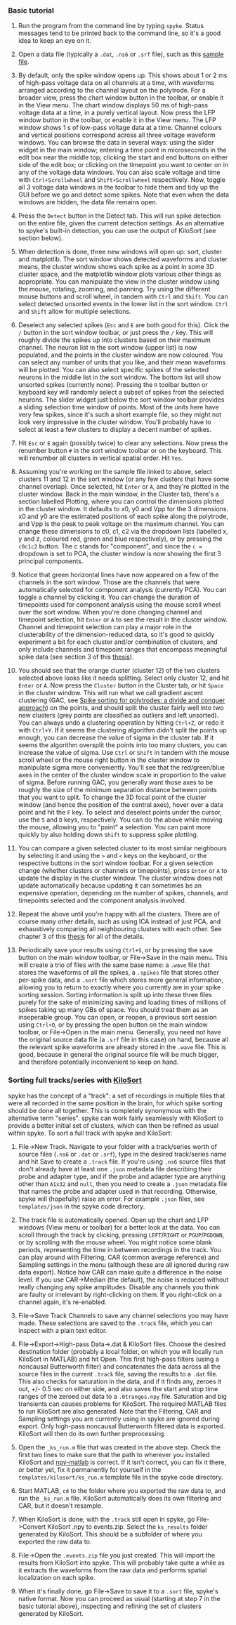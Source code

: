 ### Basic tutorial

1. Run the program from the command line by typing `spyke`. Status messages tend to be printed
back to the command line, so it's a good idea to keep an eye on it.

2. Open a data file (typically a `.dat`, `.ns6` or `.srf` file), such as this [sample
file](http://swindale.ecc.ubc.ca/spyke?action=AttachFile&do=get&target=ptc15_tr7c_r87_spont_20sec.srf).

3. By default, only the spike window opens up. This shows about 1 or 2 ms of high-pass voltage
data on all channels at a time, with waveforms arranged according to the channel layout on the
polytrode. For a broader view, press the chart window button in the toolbar, or enable it in
the View menu. The chart window displays 50 ms of high-pass voltage data at a time, in a
purely vertical layout. Now press the LFP window button in the toolbar, or enable it in the
View menu. The LFP window shows 1 s of low-pass voltage data at a time. Channel colours and
vertical positions correspond across all three voltage waveform windows. You can browse the
data in several ways: using the slider widget in the main window; entering a time point in
microseconds in the edit box near the middle top; clicking the start and end buttons on either
side of the edit box; or clicking on the timepoint you want to center on in any of the voltage
data windows. You can also scale voltage and time with `Ctrl+Scrollwheel` and
`Shift+Scrollwheel` respectively. Now, toggle all 3 voltage data windows in the toolbar to
hide them and tidy up the GUI before we go and detect some spikes. Note that even when the
data windows are hidden, the data file remains open.

4. Press the `Detect` button in the Detect tab. This will run spike detection on the entire
file, given the current detection settings. As an alternative to spyke's built-in detection,
you can use the output of KiloSort (see section below).

5. When detection is done, three new windows will open up: sort, cluster and matplotlib. The
sort window shows detected waveforms and cluster means, the cluster window shows each spike as
a point in some 3D cluster space, and the matplotlib window plots various other things as
appropriate. You can manipulate the view in the cluster window using the mouse, rotating,
zooming, and panning. Try using the different mouse buttons and scroll wheel, in tandem with
`Ctrl` and `Shift`. You can select detected unsorted events in the lower list in the sort
window. `Ctrl` and `Shift` allow for multiple selections.

6. Deselect any selected spikes (`Esc` and `E` are both good for this). Click the `/` button
in the sort window toolbar, or just press the `/` key. This will roughly divide the spikes up
into clusters based on their maximum channel. The neuron list in the sort window (upper list)
is now populated, and the points in the cluster window are now coloured. You can select any
number of units that you like, and their mean waveforms will be plotted. You can also select
specific spikes of the selected neurons in the middle list in the sort window. The bottom list
will show unsorted spikes (currently none). Pressing the `R` toolbar button or keyboard key
will randomly select a subset of spikes from the selected neurons. The slider widget just
below the sort window toolbar provides a sliding selection time window of points. Most of the
units here have very few spikes, since it's such a short example file, so they might not look
very impressive in the cluster window. You'll probably have to select at least a few clusters
to display a decent number of spikes.

7. Hit `Esc` or `E` again (possibly twice) to clear any selections. Now press the renumber
button `#` in the sort window toolbar or on the keyboard. This will renumber all clusters in
vertical spatial order. Hit `Yes`.

8. Assuming you're working on the sample file linked to above, select clusters 11 and 12 in
the sort window (or any few clusters that have some channel overlap). Once selected, hit
`Enter` or `A`, and they're plotted in the cluster window. Back in the main window, in the
Cluster tab, there's a section labelled Plotting, where you can control the dimensions plotted
in the cluster window. It defaults to x0, y0 and Vpp for the 3 dimensions. x0 and y0 are the
estimated positions of each spike along the polytrode, and Vpp is the peak to peak voltage on
the maximum channel. You can change these dimensions to c0, c1, c2 via the dropdown lists
(labelled x, y and z, coloured red, green and blue respectively), or by pressing the `c0c1c2`
button. The c stands for "component", and since the `c =` dropdown is set to PCA, the cluster
window is now showing the first 3 principal components.

9. Notice that green horizontal lines have now appeared on a few of the channels in the sort
window. Those are the channels that were automatically selected for component analysis
(currently PCA). You can toggle a channel by clicking it. You can change the duration of
timepoints used for component analysis using the mouse scroll wheel over the sort window. When
you're done changing channel and timepoint selection, hit `Enter` or `A` to see the result in
the cluster window. Channel and timepoint selection can play a major role in the
clusterability of the dimension-reduced data, so it's good to quickly experiment a bit for
each cluster and/or combination of clusters, and only include channels and timepoint ranges
that encompass meaningful spike data (see section  3 of this
[thesis](http://mspacek.github.io/mspacek_thesis.pdf)).

10. You should see that the orange cluster (cluster 12) of the two clusters selected above
looks like it needs splitting. Select only cluster 12, and hit `Enter` or `A`. Now press the
`Cluster` button in the Cluster tab, or hit `Space` in the cluster window. This will run what
we call gradient ascent clustering (GAC, see [Spike sorting for polytrodes: a divide and
conquer approach](http://dx.doi.org/10.3389/fnsys.2014.00006)) on the points, and should split
the cluster fairly well into two new clusters (grey points are classified as outliers and left
unsorted). You can always undo a clustering operation by hitting `Ctrl+Z`, or redo it with
`Ctrl+Y`. If it seems the clustering algorithm didn't split the points up enough, you can
decrease the value of sigma in the cluster tab. If it seems the algorithm oversplit the points
into too many clusters, you can increase the value of sigma. Use `Ctrl` or `Shift` in tandem
with the mouse scroll wheel or the mouse right button in the cluster window to manipulate
sigma more conveniently. You'll see that the red/green/blue axes in the center of the cluster
window scale in proportion to the value of sigma. Before running GAC, you generally want those
axes to be roughly the size of the minimum separation distance between points that you want to
split. To change the 3D focal point of the cluster window (and hence the position of the
central axes), hover over a data point and hit the `F` key. To select and deselect points
under the cursor, use the `S` and `D` keys, respectively. You can do the above while moving
the mouse, allowing you to "paint" a selection. You can paint more quickly by also holding
down `Shift` to suppress spike plotting.

11. You can compare a given selected cluster to its most similar neighbours by selecting it
and using the `>` and `<` keys on the keyboard, or the respective buttons in the sort window
toolbar. For a given selection change (whether clusters or channels or timepoints), press
`Enter` or `A` to update the display in the cluster window. The cluster window does not update
automatically because updating it can sometimes be an expensive operation, depending on the
number of spikes, channels, and timepoints selected and the component analysis involved.

12. Repeat the above until you're happy with all the clusters. There are of course many other
details, such as using ICA instead of just PCA, and exhaustively comparing all neighbouring
clusters with each other. See chapter 3 of this
[thesis](http://mspacek.github.io/mspacek_thesis.pdf) for all of the details.

13. Periodically save your results using `Ctrl+S`, or by pressing the save button on the main
window toolbar, or File->Save in the main menu. This will create a trio of files with the same
base name: a `.wave` file that stores the waveforms of all the spikes, a `.spikes` file that
stores other per-spike data, and a `.sort` file which stores more general information,
allowing you to return to exactly where you currently are in your spike sorting session.
Sorting information is split up into these three files purely for the sake of minimizing
saving and loading times of millions of spikes taking up many GBs of space. You should treat
them as an inseperable group. You can open, or reopen, a previous sort session using `Ctrl+O`,
or by pressing the open button on the main window toolbar, or File->Open in the main menu.
Generally, you need not have the original source data file (a `.srf` file in this case) on
hand, because all the relevant spike waveforms are already stored in the `.wave` file. This is
good, because in general the original source file will be much bigger, and therefore
potentially inconvenient to keep on hand.

### Sorting full tracks/series with [KiloSort](https://github.com/cortex-lab/KiloSort)

spyke has the concept of a "track": a set of recordings in multiple files that were all
recorded in the same position in the brain, for which spike sorting should be done all
together. This is completely synonymous with the alternative term "series". spyke can work
fairly seamlessly with KiloSort to provide a better initial set of clusters, which can then be
refined as usual within spyke. To sort a full track with spyke and KiloSort:

1. File->New Track. Navigate to your folder with a track/series worth of source files (`.ns6`
or `.dat` or `.srf`), type in the desired track/series name and hit Save to create a `.track`
file. If you're using `.ns6` source files that don't already have at least one `.json`
metadata file describing their probe and adapter type, and if the probe and adapter type are
anything other than `A1x32` and `null`, then you need to create a `.json` metadata file that
names the probe and adapter used in that recording. Otherwise, spyke will (hopefully) raise an
error. For example `.json` files, see `templates/json` in the spyke code directory.

2. The track file is automatically opened. Open up the chart and LFP windows (View menu or
toolbar) for a better look at the data. You can scroll through the track by clicking, pressing
`LEFT`/`RIGHT` or `PGUP`/`PGDOWN`, or by scrolling with the mouse wheel. You might notice some
blank periods, representing the time in between recordings in the track. You can play around
with Filtering, CAR (common average reference) and Sampling settings in the menu (although
these are all ignored during raw data export). Notice how CAR can make quite a difference in
the noise level. If you use CAR->Median (the default), the noise is reduced without really
changing any spike amplitudes. Disable any channels you think are faulty or irrelevant by
right-clicking on them. If you right-click on a channel again, it's re-enabled.

3. File->Save Track Channels to save any channel selections you may have made. These
selections are saved to the `.track` file, which you can inspect with a plain text editor.

4. File->Export->High-pass Data->.dat & KiloSort files. Choose the desired destination folder
(probably a local folder, on which you will locally run KiloSort in MATLAB) and hit Open. This
first high-pass filters (using a noncausal Butterworth filter) and concatenates the data
across all the source files in the current `.track` file, saving the results to a `.dat` file.
This also checks for saturation in the data, and if it finds any, zeroes it out, +/- 0.5 sec
on either side, and also saves the start and stop time ranges of the zeroed out data to a
`.0tranges.npy` file. Saturation and big transients can causes problems for KiloSort. The
required MATLAB files to run KiloSort are also generated. Note that the Filtering, CAR and
Sampling settings you are currently using in spyke are ignored during export. Only high-pass
noncausal Butterworth filtered data is exported. KiloSort will then do its own further
preprocessing.

5. Open the `_ks_run.m` file that was created in the above step. Check the first two lines to
make sure that the path to wherever you installed KiloSort and
[npy-matlab](https://github.com/kwikteam/npy-matlab) is correct. If it isn't correct, you can
fix it there, or better yet, fix it permanently for yourself in the
`templates/kilosort/ks_run.m` template file in the spyke code directory.

6. Start MATLAB, `cd` to the folder where you exported the raw data to, and run the
`_ks_run.m` file. KiloSort automatically does its own filtering and CAR, but it doesn't
resample.

7. When KiloSort is done, with the `.track` still open in spyke, go File->Convert KiloSort
.npy to events.zip. Select the `ks_results` folder generated by KiloSort. This should be a
subfolder of where you exported the raw data to.

8. File->Open the `.events.zip` file you just created. This will import the results from
KiloSort into spyke. This will probably take quite a while as it extracts the waveforms from
the raw data and performs spatial localization on each spike.

9. When it's finally done, go File->Save to save it to a `.sort` file, spyke's native format.
Now you can proceed as usual (starting at step 7 in the basic tutorial above), inspecting and
refining the set of clusters generated by KiloSort.
